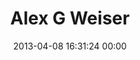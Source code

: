 ---
title: "Alex G Weiser"
date: 2013-04-08 16:31:24 00:00
permalink: /alexgweiser
twitter: "alexgweiser"
likes: [1864,1849,1797,1762,1871,248,73,147,1005,300,447,541,1865,1873]
id: 1919
gravatar: "http://www.gravatar.com/avatar/1b4f4561ecf04d9b0fc15fa533230798"
---